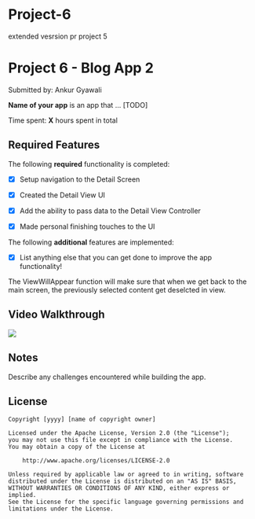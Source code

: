 # Project-6
extended vesrsion pr project 5


# Project 6 - Blog App 2

Submitted by: Ankur Gyawali

**Name of your app** is an app that ... [TODO] 

Time spent: **X** hours spent in total

## Required Features

The following **required** functionality is completed:

- [X] Setup navigation to the Detail Screen
- [X] Created the Detail View UI
- [X] Add the ability to pass data to the Detail View Controller
- [X] Made personal finishing touches to the UI


The following **additional** features are implemented:

- [X] List anything else that you can get done to improve the app functionality!

The ViewWillAppear function will make sure that when we get back to the main screen, the previously selected content get deselcted in view.

## Video Walkthrough


  <a href="https://www.loom.com/share/db68ba64e7b74c528c1d2ca004833042">
    
  </a>
  <a href="https://www.loom.com/share/db68ba64e7b74c528c1d2ca004833042">
    <img style="max-width:300px;" src="https://cdn.loom.com/sessions/thumbnails/db68ba64e7b74c528c1d2ca004833042-with-play.gif">
  </a>
  
## Notes

Describe any challenges encountered while building the app.

## License

    Copyright [yyyy] [name of copyright owner]

    Licensed under the Apache License, Version 2.0 (the "License");
    you may not use this file except in compliance with the License.
    You may obtain a copy of the License at

        http://www.apache.org/licenses/LICENSE-2.0

    Unless required by applicable law or agreed to in writing, software
    distributed under the License is distributed on an "AS IS" BASIS,
    WITHOUT WARRANTIES OR CONDITIONS OF ANY KIND, either express or implied.
    See the License for the specific language governing permissions and
    limitations under the License.
